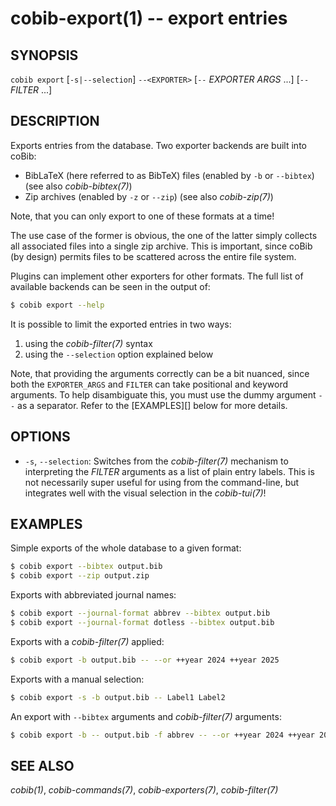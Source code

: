 cobib-export(1) -- export entries
=================================

## SYNOPSIS

`cobib export` [`-s|--selection`] `--<EXPORTER>` [`--` _EXPORTER ARGS_ ...] [`--` _FILTER_ ...]

## DESCRIPTION

Exports entries from the database.
Two exporter backends are built into coBib:
- BibLaTeX (here referred to as BibTeX) files (enabled by `-b` or `--bibtex`) (see also *cobib-bibtex(7)*)
- Zip archives (enabled by `-z` or `--zip`) (see also *cobib-zip(7)*)

Note, that you can only export to one of these formats at a time!

The use case of the former is obvious, the one of the latter simply collects all associated files into a single zip archive.
This is important, since coBib (by design) permits files to be scattered across the entire file system.

Plugins can implement other exporters for other formats.
The full list of available backends can be seen in the output of:
```bash
$ cobib export --help
```

It is possible to limit the exported entries in two ways:
1. using the *cobib-filter(7)* syntax
2. using the `--selection` option explained below

Note, that providing the arguments correctly can be a bit nuanced, since both the `EXPORTER_ARGS` and `FILTER` can take positional and keyword arguments.
To help disambiguate this, you must use the dummy argument `--` as a separator.
Refer to the [EXAMPLES][] below for more details.

## OPTIONS

  * `-s`, `--selection`:
    Switches from the *cobib-filter(7)* mechanism to interpreting the _FILTER_ arguments as a list of plain entry labels.
    This is not necessarily super useful for using from the command-line, but integrates well with the visual selection in the *cobib-tui(7)*!

## EXAMPLES

Simple exports of the whole database to a given format:
```bash
$ cobib export --bibtex output.bib
$ cobib export --zip output.zip
```

Exports with abbreviated journal names:
```bash
$ cobib export --journal-format abbrev --bibtex output.bib
$ cobib export --journal-format dotless --bibtex output.bib
```

Exports with a *cobib-filter(7)* applied:
```bash
$ cobib export -b output.bib -- --or ++year 2024 ++year 2025
```

Exports with a manual selection:
```bash
$ cobib export -s -b output.bib -- Label1 Label2
```

An export with `--bibtex` arguments and *cobib-filter(7)* arguments:
```bash
$ cobib export -b -- output.bib -f abbrev -- --or ++year 2024 ++year 2025
```

## SEE ALSO

*cobib(1)*, *cobib-commands(7)*, *cobib-exporters(7)*, *cobib-filter(7)*

[//]: # ( vim: set ft=markdown tw=0: )
